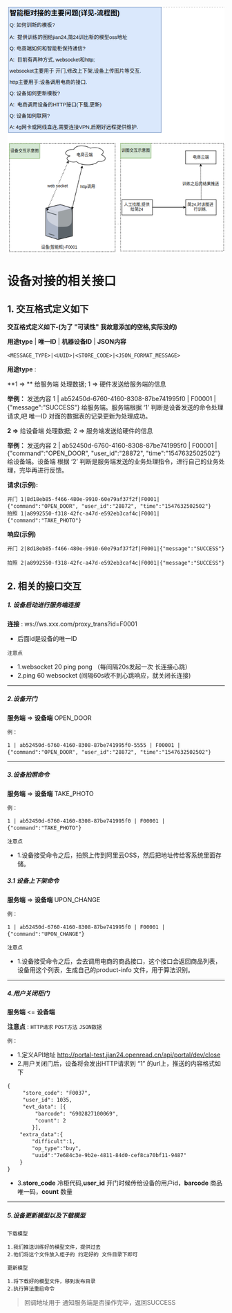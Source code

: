 ![avatar](images/4.png)

# 设备对接的相关接口

## 1. 交互格式定义如下

**交互格式定义如下-(为了 "可读性"  我故意添加的空格,实际没的)**

**用途type** | **唯一ID**  | **机器设备ID** | **JSON内容**
```
<MESSAGE_TYPE>|<UUID>|<STORE_CODE>|<JSON_FORMAT_MESSAGE>
```

**用途type** :  

**1 => ** 给服务端 处理数据;   1 => 硬件发送给服务端的信息

**举例：** 发送内容  1 | ab52450d-6760-4160-8308-87be741995f0 | F00001 | {"message":"SUCCESS"}  给服务端。服务端根据 ‘1’ 判断是设备发送的命令处理请求,吧 唯一ID 对面的数据表的记录更新为处理成功。

**2 =>**  给设备端 处理数据;   2 => 服务端发送给硬件的信息

**举例：** 发送内容 2 | ab52450d-6760-4160-8308-87be741995f0 | F00001 | {"command":"OPEN_DOOR", "user_id":"28872", "time":"1547632502502"}  给设备端。设备端 根据 ‘2’ 判断是服务端发送的业务处理指令，进行自己的业务处理，完毕再进行反馈。

**请求(示例):**
```
开⻔ 1|8d18eb85-f466-480e-9910-60e79af37f2f|F0001|{"command":"OPEN_DOOR", "user_id":"28872", "time":"1547632502502"}
拍照 1|a8992550-f318-42fc-a47d-e592eb3caf4c|F0001|{"command":"TAKE_PHOTO"}
```
**响应(示例)**
```
开⻔ 2|8d18eb85-f466-480e-9910-60e79af37f2f|F0001|{"message":"SUCCESS"}

拍照 2|a8992550-f318-42fc-a47d-e592eb3caf4c|F0001|{"message":"SUCCESS"}
```



## 2. 相关的接口交互

##### 1. 设备启动进行服务端连接


**连接** : ws://ws.xxx.com/proxy_trans?id=F0001

- 后面id是设备的唯一ID

`注意点`
- 1.websocket 20 ping pong （每间隔20s发起一次 长连接心跳）
- 2.ping 60 websocket (间隔60s收不到心跳响应，就关闭长连接)

------------


##### 2.设备开门

**服务端** => **设备端**  OPEN_DOOR

`例：`
```
1 | ab52450d-6760-4160-8308-87be741995f0-5555 | F00001 | {"command":"OPEN_DOOR", "user_id":"28872", "time":"1547632502502"}
```
------------


##### 3.设备拍照命令

**服务端** => **设备端**  TAKE_PHOTO

`例：`
```
1 | ab52450d-6760-4160-8308-87be741995f0 | F00001 | {"command":"TAKE_PHOTO"}
```

`注意点`
- 1.设备接受命令之后，拍照上传到阿里云OSS，然后把地址传给客系统里面存储。


##### 3.1 设备上下架命令

**服务端** => **设备端**  UPON_CHANGE

`例：`
```
1 | ab52450d-6760-4160-8308-87be741995f0 | F00001 | {"command":"UPON_CHANGE"}
```

`注意点`
- 1.设备接受命令之后，会去调用电商的商品接口，这个接口会返回商品列表，设备用这个列表，生成自己的product-info 文件，用于算法识别。

------------
##### 4.用户关闭柜门

**服务端** <= **设备端**  

**注意点** : `HTTP请求`  `POST方法` `JSON数据`

`例：`

- 1.定义API地址 http://portal-test.jian24.openread.cn/api/portal/dev/close
- 2.用户关闭门后，设备将会发出HTTP请求到 “1” 的url上，推送的内容格式如下

```
{
	 "store_code": "F0037",
	 "user_id": 1035,
	 "evt_data": [{
		 "barcode": "6902827100069",
		 "count": 2
		}],
	"extra_data":{
		"difficult":1,
		"op_type":"buy",
		"uuid":"7e684c3e-9b2e-4811-84d0-cef8ca70bf11-9487"
	}
}
```
- 3.**store_code** 冷柜代码,**user_id** 开门时候传给设备的用户id，**barcode** 商品唯一码，**count** 数量

------------

##### 5.设备更新模型以及下载模型

`下载模型` 

```
1.我们推送训练好的模型文件，提供过去
2.他们将这个文件放入柜子的 约定好的 文件目录下即可

```
`更新模型` 

```
1.将下载好的模型文件，移到发布目录
2.执行算法重启命令

```
> 回调地址用于 通知服务端是否操作完毕，返回SUCCESS
